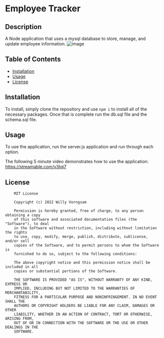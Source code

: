 
# Employee Tracker

## Description

A Node application that uses a mysql database to store, manage, and update employee information.
![image](https://user-images.githubusercontent.com/22924230/159203020-a524876b-bedf-4957-ba95-7037a307dc41.png)


## Table of Contents

- [Installation](#installation)
- [Usage](#usage)
- [License](#license)


## Installation

To install, simply clone the repository and use `npm i` to install all of the necessary packages. Once that is complete run the db.sql file and the schema.sql file.

## Usage

To use the application, run the server.js application and run through each option.

The following 5 minute video demonstrates how to use the application:
https://streamable.com/v3tqi7


## License

        MIT License

        Copyright (c) 2022 Willy Vorngsam
        
        Permission is hereby granted, free of charge, to any person obtaining a copy
        of this software and associated documentation files (the "Software"), to deal
        in the Software without restriction, including without limitation the rights
        to use, copy, modify, merge, publish, distribute, sublicense, and/or sell
        copies of the Software, and to permit persons to whom the Software is
        furnished to do so, subject to the following conditions:
        
        The above copyright notice and this permission notice shall be included in all
        copies or substantial portions of the Software.
        
        THE SOFTWARE IS PROVIDED "AS IS", WITHOUT WARRANTY OF ANY KIND, EXPRESS OR
        IMPLIED, INCLUDING BUT NOT LIMITED TO THE WARRANTIES OF MERCHANTABILITY,
        FITNESS FOR A PARTICULAR PURPOSE AND NONINFRINGEMENT. IN NO EVENT SHALL THE
        AUTHORS OR COPYRIGHT HOLDERS BE LIABLE FOR ANY CLAIM, DAMAGES OR OTHER
        LIABILITY, WHETHER IN AN ACTION OF CONTRACT, TORT OR OTHERWISE, ARISING FROM,
        OUT OF OR IN CONNECTION WITH THE SOFTWARE OR THE USE OR OTHER DEALINGS IN THE
        SOFTWARE.
